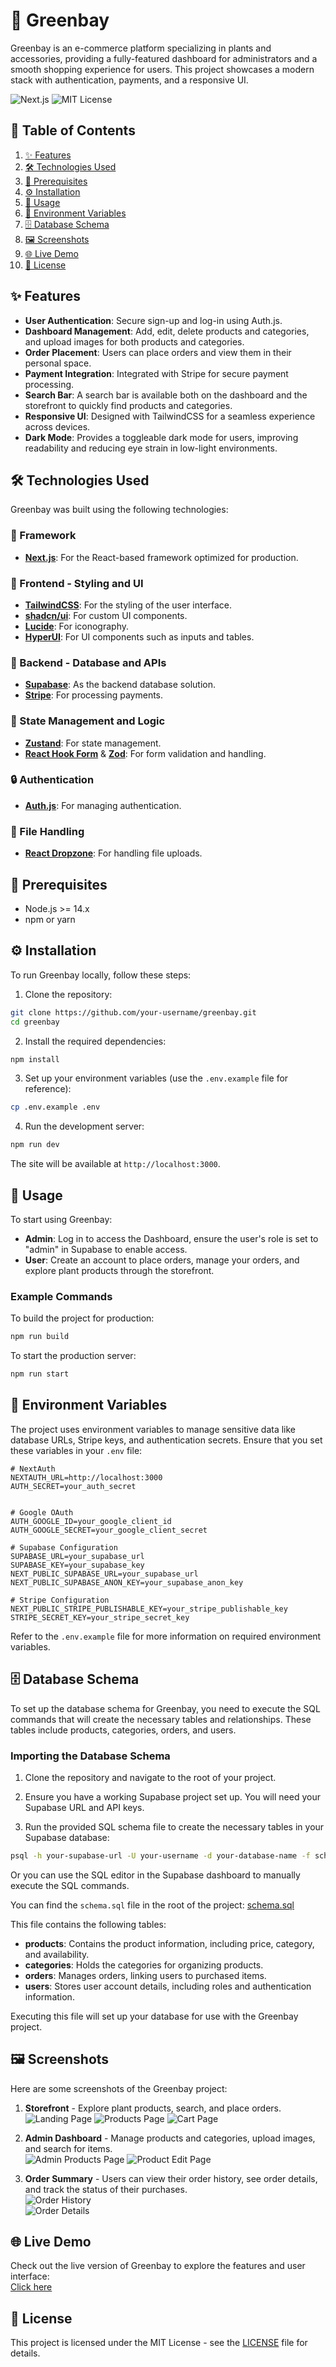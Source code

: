 # 🌿 Greenbay

Greenbay is an e-commerce platform specializing in plants and accessories, providing a fully-featured dashboard for administrators and a smooth shopping experience for users. This project showcases a modern stack with authentication, payments, and a responsive UI.

![Next.js](https://img.shields.io/badge/Next.js-14.0-000000?logo=nextdotjs&logoColor=white)
![MIT License](https://img.shields.io/badge/License-MIT-green)

## 📑 Table of Contents

1. [✨ Features](#features)
2. [🛠 Technologies Used](#technologies-used)
3. [🔧 Prerequisites](#prerequisites)
4. [⚙️ Installation](#installation)
5. [🚀 Usage](#usage)
6. [🔐 Environment Variables](#environment-variables)
7. [🗄️ Database Schema](#database-schema)
8. [🖼️ Screenshots](#screenshots)
9. [🌐 Live Demo](#live-demo)
10. [📜 License](#license)

## ✨ Features

- **User Authentication**: Secure sign-up and log-in using Auth.js.
- **Dashboard Management**: Add, edit, delete products and categories, and upload images for both products and categories.
- **Order Placement**: Users can place orders and view them in their personal space.
- **Payment Integration**: Integrated with Stripe for secure payment processing.
- **Search Bar**: A search bar is available both on the dashboard and the storefront to quickly find products and categories.
- **Responsive UI**: Designed with TailwindCSS for a seamless experience across devices.
- **Dark Mode**: Provides a toggleable dark mode for users, improving readability and reducing eye strain in low-light environments.

## 🛠 Technologies Used

Greenbay was built using the following technologies:

### 🧩 Framework

- **[Next.js](https://nextjs.org/)**: For the React-based framework optimized for production.

### 🎨 Frontend - Styling and UI

- **[TailwindCSS](https://tailwindcss.com/)**: For the styling of the user interface.
- **[shadcn/ui](https://shadcn.dev/)**: For custom UI components.
- **[Lucide](https://lucide.dev/)**: For iconography.
- **[HyperUI](https://hyperui.dev/)**: For UI components such as inputs and tables.

### 🔗 Backend - Database and APIs

- **[Supabase](https://supabase.com/)**: As the backend database solution.
- **[Stripe](https://stripe.com/)**: For processing payments.

### 🧠 State Management and Logic

- **[Zustand](https://zustand-demo.pmnd.rs/)**: For state management.
- **[React Hook Form](https://react-hook-form.com/)** & **[Zod](https://zod.dev/)**: For form validation and handling.

### 🔒 Authentication

- **[Auth.js](https://authjs.dev/)**: For managing authentication.

### 📂 File Handling

- **[React Dropzone](https://react-dropzone.js.org/)**: For handling file uploads.

## 🔧️ Prerequisites

- Node.js >= 14.x
- npm or yarn

## ⚙️ Installation

To run Greenbay locally, follow these steps:

1. Clone the repository:

```bash
git clone https://github.com/your-username/greenbay.git
cd greenbay
```

2. Install the required dependencies:

```bash
npm install
```

3. Set up your environment variables (use the `.env.example` file for reference):

```bash
cp .env.example .env
```

4. Run the development server:

```bash
npm run dev
```

The site will be available at `http://localhost:3000`.

## 🚀 Usage

To start using Greenbay:

- **Admin**: Log in to access the Dashboard, ensure the user's role is set to "admin" in Supabase to enable access.
- **User**: Create an account to place orders, manage your orders, and explore plant products through the storefront.

### Example Commands

To build the project for production:

```bash
npm run build
```

To start the production server:

```bash
npm run start
```

## 🔐 Environment Variables

The project uses environment variables to manage sensitive data like database URLs, Stripe keys, and authentication secrets. Ensure that you set these variables in your `.env` file:

```env
# NextAuth
NEXTAUTH_URL=http://localhost:3000
AUTH_SECRET=your_auth_secret


# Google OAuth
AUTH_GOOGLE_ID=your_google_client_id
AUTH_GOOGLE_SECRET=your_google_client_secret

# Supabase Configuration
SUPABASE_URL=your_supabase_url
SUPABASE_KEY=your_supabase_key
NEXT_PUBLIC_SUPABASE_URL=your_supabase_url
NEXT_PUBLIC_SUPABASE_ANON_KEY=your_supabase_anon_key

# Stripe Configuration
NEXT_PUBLIC_STRIPE_PUBLISHABLE_KEY=your_stripe_publishable_key
STRIPE_SECRET_KEY=your_stripe_secret_key
```

Refer to the `.env.example` file for more information on required environment variables.

## 🗄️ Database Schema

To set up the database schema for Greenbay, you need to execute the SQL commands that will create the necessary tables and relationships. These tables include products, categories, orders, and users.

### Importing the Database Schema

1. Clone the repository and navigate to the root of your project.

2. Ensure you have a working Supabase project set up. You will need your Supabase URL and API keys.

3. Run the provided SQL schema file to create the necessary tables in your Supabase database:

```bash
psql -h your-supabase-url -U your-username -d your-database-name -f schema.sql
```

Or you can use the SQL editor in the Supabase dashboard to manually execute the SQL commands.

You can find the `schema.sql` file in the root of the project: [schema.sql](./schema.sql)

This file contains the following tables:

- **products**: Contains the product information, including price, category, and availability.
- **categories**: Holds the categories for organizing products.
- **orders**: Manages orders, linking users to purchased items.
- **users**: Stores user account details, including roles and authentication information.

Executing this file will set up your database for use with the Greenbay project.

## 🖼️ Screenshots

Here are some screenshots of the Greenbay project:

1. **Storefront** - Explore plant products, search, and place orders.  
   ![Landing Page](https://imgur.com/a/1nPm3wO)
   ![Products Page](https://imgur.com/sZcSr1k)
   ![Cart Page](https://imgur.com/N98xmuz)

2. **Admin Dashboard** - Manage products and categories, upload images, and search for items.  
   ![Admin Products Page](https://imgur.com/lgrGbqD)
   ![Product Edit Page](https://imgur.com/KoZVfw7)

3. **Order Summary** - Users can view their order history, see order details, and track the status of their purchases.  
   ![Order History](https://imgur.com/i7yP5Rb)  
   ![Order Details](https://imgur.com/dC4xRBJ)

## 🌐 Live Demo

Check out the live version of Greenbay to explore the features and user interface:  
[Click here](https://greenbay-mu.vercel.app/)

## 📜 License

This project is licensed under the MIT License - see the [LICENSE](./LICENSE) file for details.
